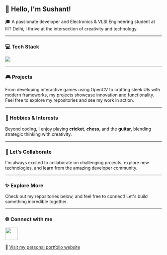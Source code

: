 ## 👋 Hello, I'm Sushant!

🎓 A passionate developer and Electronics & VLSI Engineering student at IIIT Delhi, I thrive at the intersection of creativity and technology.

---

### 💻 Tech Stack

<p align="left">
  <img src="https://skillicons.dev/icons?i=python,cpp,java,js,react,tailwind,html,css,opencv,firebase,mysql,figma,vscode,vite,threejs,nodejs,expressjs,ejs,mongodb" />
</p>

---

### 🎮 Projects

From developing interactive games using OpenCV to crafting sleek UIs with modern frameworks, my projects showcase innovation and functionality.  
Feel free to explore my repositories and see my work in action.

---

### 🌟 Hobbies & Interests

Beyond coding, I enjoy playing **cricket**, **chess**, and the **guitar**, blending strategic thinking with creativity.

---

### 🚀 Let’s Collaborate

I'm always excited to collaborate on challenging projects, explore new technologies, and learn from the amazing developer community.

---

### ✨ Explore More

Check out my repositories below, and feel free to connect! Let's build something incredible together.

---

### 🌐 Connect with me

<p align="left">
  <a href="https://www.linkedin.com/in/sushant-gola/" target="_blank">
    <img src="https://cdn.jsdelivr.net/gh/devicons/devicon/icons/linkedin/linkedin-original.svg" width="40" height="40" />
  </a>
</p>

🔗 [Visit my personal portfolio website](https://sushantgola.netlify.app/)
